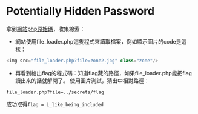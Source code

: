 # Potentially Hidden Password
拿到[網站php原始碼](index.phps)，收集線索：
 * 網站使用file_loader.php這隻程式來讀取檔案，例如顯示圖片的code是這樣：
```javascript
<img src="file_loader.php?file=zone2.jpg" class="zone"/>
```
 * 再看到給出flag的程式碼：知道flag藏的路徑，如果file_loader.php能把flag讀出來的話就解開了。
使用圖片測試，猜出中相對路徑：
```
file_loader.php?file=../secrets/flag
```
成功取得```flag = i_like_being_included```
